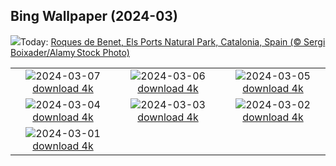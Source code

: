 ## Bing Wallpaper (2024-03)
![](https://www.bing.com/th?id=OHR.TarragonaSpain_EN-GB6677575953_UHD.jpg&w=1000)Today: [Roques de Benet, Els Ports Natural Park, Catalonia, Spain (© Sergi Boixader/Alamy Stock Photo)](https://www.bing.com/th?id=OHR.TarragonaSpain_EN-GB6677575953_UHD.jpg)

|      |      |      |
| :----: | :----: | :----: |
|![](https://www.bing.com/th?id=OHR.WahclellaFalls_EN-GB8488291917_UHD.jpg&pid=hp&w=384&h=216&rs=1&c=4)2024-03-07 [download 4k](https://www.bing.com/th?id=OHR.WahclellaFalls_EN-GB8488291917_UHD.jpg)|![](https://www.bing.com/th?id=OHR.BangkokCircle_EN-GB8143129520_UHD.jpg&pid=hp&w=384&h=216&rs=1&c=4)2024-03-06 [download 4k](https://www.bing.com/th?id=OHR.BangkokCircle_EN-GB8143129520_UHD.jpg)|![](https://www.bing.com/th?id=OHR.ArenalCostaRica_EN-GB7820638738_UHD.jpg&pid=hp&w=384&h=216&rs=1&c=4)2024-03-05 [download 4k](https://www.bing.com/th?id=OHR.ArenalCostaRica_EN-GB7820638738_UHD.jpg)|
|![](https://www.bing.com/th?id=OHR.KrugerLeopard_EN-GB7548648267_UHD.jpg&pid=hp&w=384&h=216&rs=1&c=4)2024-03-04 [download 4k](https://www.bing.com/th?id=OHR.KrugerLeopard_EN-GB7548648267_UHD.jpg)|![](https://www.bing.com/th?id=OHR.BritAwardsGuitarsUK_EN-GB7128101081_UHD.jpg&pid=hp&w=384&h=216&rs=1&c=4)2024-03-03 [download 4k](https://www.bing.com/th?id=OHR.BritAwardsGuitarsUK_EN-GB7128101081_UHD.jpg)|![](https://www.bing.com/th?id=OHR.StDavidsPembrokeshire_EN-GB6636392308_UHD.jpg&pid=hp&w=384&h=216&rs=1&c=4)2024-03-02 [download 4k](https://www.bing.com/th?id=OHR.StDavidsPembrokeshire_EN-GB6636392308_UHD.jpg)|
|![](https://www.bing.com/th?id=OHR.LeapingSquirrel_EN-GB4552548404_UHD.jpg&pid=hp&w=384&h=216&rs=1&c=4)2024-03-01 [download 4k](https://www.bing.com/th?id=OHR.LeapingSquirrel_EN-GB4552548404_UHD.jpg)|